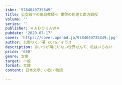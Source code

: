 ```yaml
---
isbn: '9784040735849'
title: 公女殿下の家庭教師６ 慟哭の剣姫と南方戦役
volume: ''
series: ''
publisher: ＫＡＤＯＫＡＷＡ
pubdate: '2020-07-17'
cover: 'https://cover.openbd.jp/9784040735849.jpg'
author: 七野りく／著 cura／イラス
description: あいつが隣にいない世界なんて、私はいらない
price: '650'
genre: 文庫
target: 一般
format: 文庫
content: 日本文学、小説・物語

---
```

